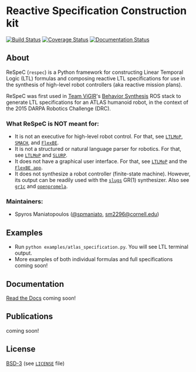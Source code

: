 # Reactive Specification Construction kit

[![Build Status][build_img]][travis]
[![Coverage Status][cover_img]][coveralls]
[![Documentation Status][docs_img]][docs]

## About

ReSpeC (`respec`) is a Python framework for constructing Linear Temporal Logic (LTL) formulas and composing reactive LTL specifications for use in the synthesis of high-level robot controllers (aka reactive mission plans).

ReSpeC was first used in [Team ViGIR](http://www.teamvigir.org/)'s [Behavior Synthesis](https://github.com/team-vigir/vigir_behavior_synthesis) ROS stack to generate LTL specifications for an ATLAS humanoid robot, in the context of the 2015 DARPA Robotics Challenge (DRC).

### What ReSpeC is NOT meant for:
- It is not an executive for high-level robot control. For that, see [`LTLMoP`](https://github.com/VerifiableRobotics/LTLMoP), [`SMACH`](http://wiki.ros.org/smach), and [`FlexBE`](https://github.com/team-vigir/flexbe_behavior_engine).
- It is not a structured or natural language parser for robotics. For that, see [`LTLMoP`](https://github.com/VerifiableRobotics/LTLMoP) and [`SLURP`](https://github.com/PennNLP/SLURP).
- It does not have a graphical user interface. For that, see [`LTLMoP`](https://github.com/VerifiableRobotics/LTLMoP) and the [`FlexBE app`](https://github.com/pschillinger/flexbe_chrome_app).
- It does not synthesize a robot controller (finite-state machine). However, its output can be readily used with the [`slugs`](https://github.com/VerifiableRobotics/slugs) GR(1) synthesizer. Also see [`gr1c`](https://github.com/slivingston/gr1c) and [`openpromela`](https://github.com/johnyf/openpromela).

### Maintainers:
- Spyros Maniatopoulos ([@spmaniato](https://github.com/spmaniato), sm2296@cornell.edu)

## Examples
* Run `python examples/atlas_specification.py`. You will see LTL terminal output.
* More examples of both individual formulas and full specifications coming soon!

## Documentation
[Read the Docs](http://respec.readthedocs.org/en/latest/) coming soon!

## Publications
coming soon!

## License
[BSD-3](http://opensource.org/licenses/BSD-3-Clause) (see [`LICENSE`](https://raw.githubusercontent.com/VerifiableRobotics/ReSpeC/master/LICENSE) file)

[build_img]: https://travis-ci.org/VerifiableRobotics/ReSpeC.svg?branch=master
[travis]: https://travis-ci.org/VerifiableRobotics/ReSpeC
[cover_img]: https://coveralls.io/repos/VerifiableRobotics/ReSpeC/badge.svg?branch=master&service=github
[coveralls]: https://coveralls.io/github/VerifiableRobotics/ReSpeC?branch=master
[docs_img]: https://readthedocs.org/projects/respec/badge/?version=latest
[docs]: https://readthedocs.org/projects/respec/?badge=latest
